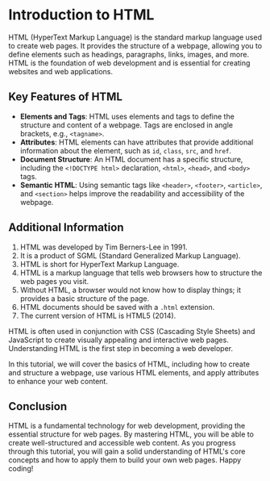 # Introduction to HTML

HTML (HyperText Markup Language) is the standard markup language used to create web pages. It provides the structure of a webpage, allowing you to define elements such as headings, paragraphs, links, images, and more. HTML is the foundation of web development and is essential for creating websites and web applications.

## Key Features of HTML

- **Elements and Tags**: HTML uses elements and tags to define the structure and content of a webpage. Tags are enclosed in angle brackets, e.g., `<tagname>`.
- **Attributes**: HTML elements can have attributes that provide additional information about the element, such as `id`, `class`, `src`, and `href`.
- **Document Structure**: An HTML document has a specific structure, including the `<!DOCTYPE html>` declaration, `<html>`, `<head>`, and `<body>` tags.
- **Semantic HTML**: Using semantic tags like `<header>`, `<footer>`, `<article>`, and `<section>` helps improve the readability and accessibility of the webpage.

## Additional Information

1. HTML was developed by Tim Berners-Lee in 1991.
2. It is a product of SGML (Standard Generalized Markup Language).
3. HTML is short for HyperText Markup Language.
4. HTML is a markup language that tells web browsers how to structure the web pages you visit.
5. Without HTML, a browser would not know how to display things; it provides a basic structure of the page.
6. HTML documents should be saved with a `.html` extension.
7. The current version of HTML is HTML5 (2014).

HTML is often used in conjunction with CSS (Cascading Style Sheets) and JavaScript to create visually appealing and interactive web pages. Understanding HTML is the first step in becoming a web developer.

In this tutorial, we will cover the basics of HTML, including how to create and structure a webpage, use various HTML elements, and apply attributes to enhance your web content.

## Conclusion

HTML is a fundamental technology for web development, providing the essential structure for web pages. By mastering HTML, you will be able to create well-structured and accessible web content. As you progress through this tutorial, you will gain a solid understanding of HTML's core concepts and how to apply them to build your own web pages. Happy coding!
